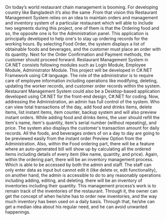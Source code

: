 On today’s world restaurant chain management is booming. For developing country like Bangladesh it’s also the same .From that vision this Restaurant Management System relies on an idea to maintain orders and management and inventory system of a particular restaurant which will able to include two segments during this project, one of them is that the Ordering food and so, the opposite one is for the Administration panel. This application is principally developed to help one's to stay up ordering records for the working hours. By selecting Food Order, the system displays a list of obtainable foods and beverages, and the customer must place an order with its quantity. Next for the Order Confirmation and Payment methods, the customer should proceed forward. Restaurant Management System in C#.NET consists following modules such as Login Module, Employee Module, Administrator Module. This project will be developed in C#.NET Framework using C# language. The role of the administrator is to require care of employee information including operations like modifying, deleting, updating the worker records, and customer order records within the system. Restaurant Management System could also be a Desktop-based application developed using C#.NET for the front-end design, C#.NET for coding. Now, addressing the Administration, an admin has full control of the system. Who can view total transactions of the day, add food and drinks items, delete items, list instant items, item counter, backup system and will also preview instant orders. While adding food and drinks items, the user should refill the item's name, item's quantity, item's serial number (without repeating), and price. The system also displays the customer's transaction amount for daily records. All the foods, and beverages orders of on a day to day are going to be previewed easily from the instant order Preview Option from the Administration. Also, within the Food ordering part, there will be a feature where an auto-generated bill will show up by calculating all the ordered items including details of every item (like name, quantity, and price). Again, within the ordering part, there will be an inventory management process. Which is able to be accessed by both the admin and staff. The staff can only enter data as input but cannot edit it (like delete or, edit functionality), on another hand, the admin is accessible to do to any reasonably operations including adding, editing, and deleting. there will be an inventory of inventories including their quantity. This management process’s work is to remain track of the inventories of the restaurant. Through it, the owner can get the concept of when he/she has to order new inventories, and the way much inventory has been used on a daily basis. Through that, he/she can get a median idea about his regular need, and he can avoid unwanted happenings.
